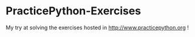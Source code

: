 # PracticePython-Exercises
My try at solving the exercises hosted in http://www.practicepython.org !
